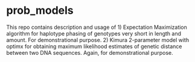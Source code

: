 # prob_models

This repo contains description and usage of 1) Expectation Maximization algorithm for haplotype phasing of genotypes very short in length and amount. For demonstrational purpose. 2) Kimura 2-parameter model with optimx for obtaining maximum likelihood estimates of genetic distance between two DNA sequences. Again, for demonstrational purpose.
